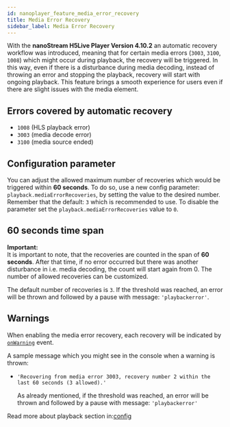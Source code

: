 ```yaml
---
id: nanoplayer_feature_media_error_recovery
title: Media Error Recovery
sidebar_label: Media Error Recovery
---
```


With the **nanoStream H5Live Player Version 4.10.2** an automatic recovery workflow was introduced, meaning that for certain media errors (`3003`, `3100`, `1008`) which might occur during playback, the recovery will be triggered. In this way, even if there is a disturbance during media decoding, instead of throwing an error and stopping the playback, recovery will start with ongoing playback. This feature brings a smooth experience for users even if there are slight issues with the media element.

## Errors covered by automatic recovery

- `1008` (HLS playback error)
- `3003` (media decode error)
- `3100` (media source ended)

## Configuration parameter

You can adjust the allowed maximum number of recoveries which would be triggered within **60 seconds**. To do so, use a new config parameter: 
`playback.mediaErrorRecoveries`, by setting the value to the desired number. Remember that the default: `3` which is recommended to use.
To disable the parameter set the `playback.mediaErrorRecoveries` value to `0`.

## 60 seconds time span

**Important:** <br>
It is important to note, that the recoveries are counted in the span of **60 seconds**. After that time, if no error occurred but there was another disturbance in i.e. media decoding, the count will start again from 0. The number of allowed recoveries can be customized.
<br>

The default number of recoveries is `3`. If the threshold was reached, an error will be thrown and followed by a pause with message: `'playbackerror'`.


## Warnings

When enabling the media error recovery, each recovery will be indicated by 
[`onWarning`](https://docs.nanocosmos.de/docs/nanoplayer/nanoplayer_api#onwarning) event.

A sample message which you might see in the console when a warning is thrown:
* `'Recovering from media error 3003, recovery number 2 within the last 60 seconds (3 allowed).'`

  As already mentioned, if the threshold was reached, an error will be thrown and followed by a pause with message: `'playbackerror'`

Read more about playback section in:[config](https://docs.nanocosmos.de/docs/nanoplayer/nanoplayer_api#nanoplayerconfig--codeobjectcode)
